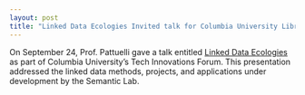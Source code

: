 ```yaml
---
layout: post
title: "Linked Data Ecologies Invited talk for Columbia University Libraries"
---
```

On September 24, Prof. Pattuelli gave a talk entitled [Linked Data Ecologies](https://library.columbia.edu/bts/dlst/tech-innovations-forum/tech-innovations-forum-2019.html) as part of Columbia University’s Tech Innovations Forum. This presentation addressed the linked data methods, projects, and applications under development by the Semantic Lab.
